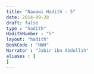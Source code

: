 ```yaml
---
title: "Nawawi Hadith - 5"
date: 2014-09-28
draft: false
type : "hadith"
HadithNumber : "5"
layout: "hadith"
BookCode : "NWH"
Narrator : "Jabir ibn Abdullah"
aliases : [
]
---
```

